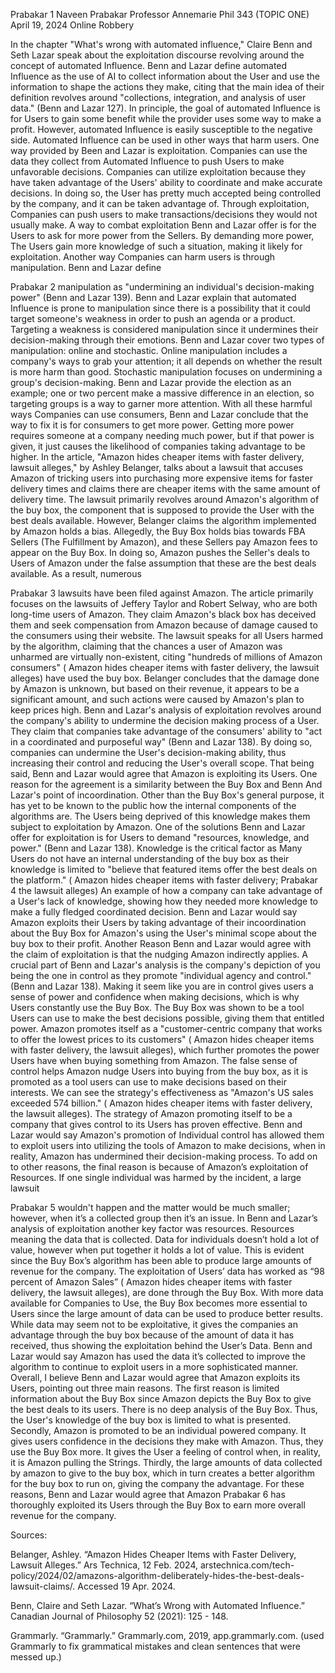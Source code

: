 Prabakar 1
Naveen Prabakar
Professor Annemarie
Phil 343 (TOPIC ONE)
April 19, 2024
Online Robbery

In the chapter "What's wrong with automated influence," Claire Benn and Seth Lazar speak about the exploitation discourse revolving around the concept of automated Influence. Benn and Lazar define automated Influence as the use of AI to collect information about the User and use the information to shape the actions they make, citing that the main idea of their definition revolves around "collections, integration, and analysis of user data." (Benn and Lazar 127). In principle, the goal of automated Influence is for Users to gain some benefit while the provider uses some way to make a profit. However, automated Influence is easily susceptible to the negative side. Automated Influence can be used in other ways that harm users. One way provided by Been and Lazar is exploitation. Companies can use the data they collect from Automated Influence to push Users to make unfavorable decisions. Companies can utilize exploitation because they have taken advantage of the Users' ability to coordinate and make accurate decisions. In doing so, the User has pretty much accepted being controlled by the company, and it can be taken advantage of. Through exploitation, Companies can push users to make transactions/decisions they would not usually make. A way to combat exploitation Benn and Lazar offer is for the Users to ask for more power from the Sellers. By demanding more power, The Users gain more knowledge of such a situation, making it likely for exploitation. Another way Companies can harm users is through manipulation. Benn and Lazar define 

Prabakar 2
manipulation as "undermining an individual's decision-making power" (Benn and Lazar 139). Benn and Lazar explain that automated Influence is prone to manipulation since there is a possibility that it could target someone's weakness in order to push an agenda or a product. Targeting a weakness is considered manipulation since it undermines their decision-making through their emotions. Benn and Lazar cover two types of manipulation: online and stochastic. Online manipulation includes a company's ways to grab your attention; it all depends on whether the result is more harm than good. Stochastic manipulation focuses on undermining a group's decision-making. Benn and Lazar provide the election as an example; one or two percent make a massive difference in an election, so targeting groups is a way to garner more attention. With all these harmful ways Companies can use consumers, Benn and Lazar conclude that the way to fix it is for consumers to get more power. Getting more power requires someone at a company needing much power, but if that power is given, it just causes the likelihood of companies taking advantage to be higher. 
In the article, "Amazon hides cheaper items with faster delivery, lawsuit alleges," by Ashley Belanger, talks about a lawsuit that accuses Amazon of tricking users into purchasing more expensive items for faster delivery times and claims there are cheaper items with the same amount of delivery time. The lawsuit primarily revolves around Amazon's algorithm of the buy box, the component that is supposed to provide the User with the best deals available. However, Belanger claims the algorithm implemented by Amazon holds a bias. Allegedly, the Buy Box holds bias towards FBA Sellers (The Fulfillment by Amazon), and these Sellers pay Amazon fees to appear on the Buy Box. In doing so, Amazon pushes the Seller's deals to Users of Amazon under the false assumption that these are the best deals available. As a result, numerous 

Prabakar 3
lawsuits have been filed against Amazon. The article primarily focuses on the lawsuits of Jeffery Taylor and Robert Selway, who are both long-time users of Amazon. They claim Amazon's black box has deceived them and seek compensation from Amazon because of damage caused to the consumers using their website. The lawsuit speaks for all Users harmed by the algorithm, claiming that the chances a user of Amazon was unharmed are virtually non-existent, citing "hundreds of millions of Amazon consumers" ( Amazon hides cheaper items with faster delivery, the lawsuit alleges) have used the buy box. Belanger concludes that the damage done by Amazon is unknown, but based on their revenue, it appears to be a significant amount, and such actions were caused by Amazon's plan to keep prices high. 
Benn and Lazar's analysis of exploitation revolves around the company's ability to undermine the decision making process of a User. They claim that companies take advantage of the consumers' ability to "act in a coordinated and purposeful way" (Benn and Lazar 138). By doing so, companies can undermine the User's decision-making ability, thus increasing their control and reducing the User's overall scope. That being said, Benn and Lazar would agree that Amazon is exploiting its Users. One reason for the agreement is a similarity between the Buy Box and Benn And Lazar's point of incoordination. Other than the Buy Box's general purpose, it has yet to be known to the public how the internal components of the algorithms are. The Users being deprived of this knowledge makes them subject to exploitation by Amazon. One of the solutions Benn and Lazar offer for exploitation is for Users to demand "resources, knowledge, and power." (Benn and Lazar 138). Knowledge is the critical factor as Many Users do not have an internal understanding of the buy box as their knowledge is limited to "believe that featured items offer the best deals on the platform." ( Amazon hides cheaper items with faster delivery; 
Prabakar 4
the lawsuit alleges) An example of how a company can take advantage of a User's lack of knowledge, showing how they needed more knowledge to make a fully fledged coordinated decision. Benn and Lazar would say Amazon exploits their Users by taking advantage of their incoordination about the Buy Box for Amazon's using the User's minimal scope about the buy box to their profit. Another Reason Benn and Lazar would agree with the claim of exploitation is that the nudging Amazon indirectly applies. A crucial part of Benn and Lazar's analysis is the company's depiction of you being the one in control as they promote "individual agency and control." (Benn and Lazar 138). Making it seem like you are in control gives users a sense of power and confidence when making decisions, which is why Users constantly use the Buy Box. The Buy Box was shown to be a tool Users can use to make the best decisions possible, giving them that entitled power. Amazon promotes itself as a "customer-centric company that works to offer the lowest prices to its customers" ( Amazon hides cheaper items with faster delivery, the lawsuit alleges), which further promotes the power Users have when buying something from Amazon. The false sense of control helps Amazon nudge Users into buying from the buy box, as it is promoted as a tool users can use to make decisions based on their interests. We can see the strategy's effectiveness as "Amazon's US sales exceeded 574 billion." ( Amazon hides cheaper items with faster delivery, the lawsuit alleges). The strategy of Amazon promoting itself to be a company that gives control to its Users has proven effective. Benn and Lazar would say Amazon's promotion of Individual control has allowed them to exploit users into utilizing the tools of Amazon to make decisions, when in reality, Amazon has undermined their decision-making process. To add on to other reasons, the final reason is because of Amazon’s exploitation of Resources. If one single individual was harmed by the incident, a large lawsuit 

Prabakar 5
wouldn't happen and the matter would be much smaller; however, when it’s a collected group then it’s an issue. In Benn and Lazar’s analysis of exploitation another key factor was resources. Resources meaning the data that is collected. Data for individuals doesn’t hold a lot of value, however when put together it holds a lot of value. This is evident since the Buy Box’s algorithm has been able to produce large amounts of revenue for the company. The exploitation of Users’ data has worked as “98 percent of Amazon Sales” ( Amazon hides cheaper items with faster delivery, the lawsuit alleges), are done through the Buy Box. With more data available for Companies to Use, the Buy Box becomes more essential to Users since the large amount of data can be used to produce better results. While data may seem not to be exploitative, it gives the companies an advantage through the buy box because of the amount of data it has received, thus showing the exploitation behind the User’s Data. Benn and Lazar would say Amazon has used the data it’s collected to improve the algorithm to continue to exploit users in a more sophisticated manner.  
Overall, I believe Benn and Lazar would agree that Amazon exploits its Users, pointing out three main reasons. The first reason is limited information about the Buy Box since Amazon depicts the Buy Box to give the best deals to its users. There is no deep analysis of the Buy Box. Thus, the User's knowledge of the buy box is limited to what is presented. Secondly, Amazon is promoted to be an individual powered company. It gives users confidence in the decisions they make with Amazon. Thus, they use the Buy Box more. It gives the User a feeling of control when, in reality, it is Amazon pulling the Strings. Thirdly, the large amounts of data collected by amazon to give to the buy box, which in turn creates a better algorithm for the buy box to run on, giving the company the advantage. For these reasons, Benn and Lazar would agree that Amazon 
Prabakar 6
has thoroughly exploited its Users through the Buy Box to earn more overall revenue for the company. 




















Sources:

Belanger, Ashley. “Amazon Hides Cheaper Items with Faster Delivery, Lawsuit Alleges.” Ars Technica, 12 Feb. 2024, arstechnica.com/tech-policy/2024/02/amazons-algorithm-deliberately-hides-the-best-deals-lawsuit-claims/. Accessed 19 Apr. 2024.

Benn, Claire and Seth Lazar. “What’s Wrong with Automated Influence.” Canadian Journal of    Philosophy 52 (2021): 125 - 148.

Grammarly. “Grammarly.” Grammarly.com, 2019, app.grammarly.com. (used Grammarly to fix grammatical mistakes and clean sentences that were messed up.)


